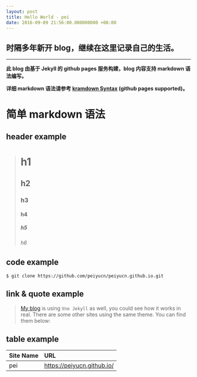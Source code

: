 ```yaml
---
layout: post
title: Hello World - pei
date: 2016-09-09 21:56:00.000000000 +08:00
---
```


## 时隔多年新开 blog，继续在这里记录自己的生活。
***

**此 blog 由基于 Jekyll 的 github pages 服务构建，blog 内容支持 markdown 语法编写。**

**详细 markdown 语法请参考 [kramdown Syntax](http://kramdown.gettalong.org/syntax.html) (github pages supported)。**

# 简单 markdown 语法

## header example
># h1
>## h2
>### h3
>#### h4
>##### h5
>###### h6

## code example
``` code
$ git clone https://github.com/peiyucn/peiyucn.github.io.git
```

## link & quote example
>[My blog](https://peiyucn.github.io/) is using `Vno Jekyll` as well, you could see how it works in real. There are some other sites using the same theme. You can find them below:

## table example
| Site Name | URL                        |
|:--------- |:---------------------------|
| pei       | https://peiyucn.github.io/ |